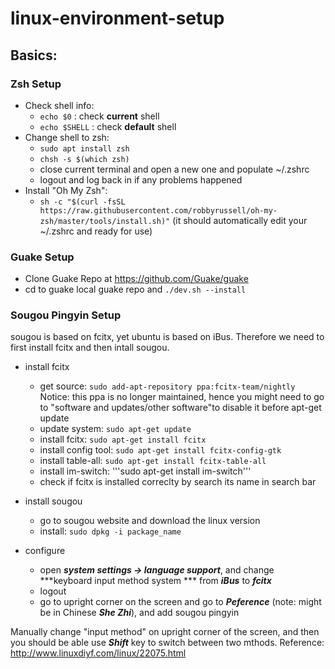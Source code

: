 # linux-environment-setup

## Basics:

### Zsh Setup
* Check shell info: 
	* ```echo $0``` : check **current** shell
	* ```echo $SHELL``` : check **default** shell
* Change shell to zsh:
	* ```sudo apt install zsh```
 	* ```chsh -s $(which zsh)```
	* close current terminal and open a new one and populate ~/.zshrc
 	* logout and log back in if any problems happened
* Install "Oh My Zsh":
	* ```sh -c "$(curl -fsSL https://raw.githubusercontent.com/robbyrussell/oh-my-zsh/master/tools/install.sh)"```
	  (it should automatically edit your ~/.zshrc and ready for use)

### Guake Setup
* Clone Guake Repo at https://github.com/Guake/guake
* cd to guake local guake repo and  ```./dev.sh --install```
	
### Sougou Pingyin Setup
sougou is based on fcitx, yet ubuntu is based on iBus. Therefore we need to first install fcitx and then intall sougou.

* install fcitx
	* get source: ```sudo add-apt-repository ppa:fcitx-team/nightly```
	Notice: this ppa is no longer maintained, hence you might need to go to "software and updates/other software"to disable it before apt-get update 
	* update system: ```sudo apt-get update```
	* install fcitx: ```sudo apt-get install fcitx```
    * install config tool: ```sudo apt-get install fcitx-config-gtk```
    * install table-all: ```sudo apt-get install fcitx-table-all```
    * install im-switch: '''sudo apt-get install im-switch'''
    * check if fcitx is installed correclty by search its name in search bar

* install sougou
    * go to sougou website and download the linux version
    * install: ```sudo dpkg -i package_name```

* configure
    * open ***system settings -> language support***, and change ***keyboard input method system *** from ***iBus***
    to ***fcitx***
    * logout
    * go to upright corner on the screen and go to ***Peference*** (note: might be in Chinese ***She Zhi***), and add sougou pingyin
	
Manually change "input method" on upright corner of the screen, and then you should be able use ***Shift*** key to switch between two mthods.
Reference: http://www.linuxdiyf.com/linux/22075.html
		
